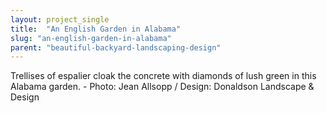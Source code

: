 ```yaml
---
layout: project_single
title:  "An English Garden in Alabama"
slug: "an-english-garden-in-alabama"
parent: "beautiful-backyard-landscaping-design"
---
```

Trellises of espalier cloak the concrete with diamonds of lush green in this Alabama garden. - Photo: Jean Allsopp / Design: Donaldson Landscape & Design